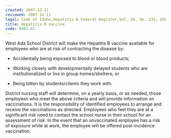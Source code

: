 ```yaml
---
created: 2007-12-11
reviewed: 2007-12-11
legal: Code of Idaho,Hepatitis B Federal Register,Vol. 56, No. 235; OSHA Rules,& Regulations p. 64175-64182,Vol. 56, No. 235; OSHA Rules,& Regulations p. 64175-64182,
title: Hepatitis B Vaccine
code: 0403.61
---
```



West Ada School District will make the Hepatitis B vaccine available for employees who are at risk of contracting the disease by:


- Accidentally being exposed to blood or blood products;


- Working closely with developmentally delayed students who are institutionalized or live in group homes/shelters; or


- Being bitten by students/clients they work with.

District nursing staff will determine, on a yearly basis, or as needed, those employees who meet the above criteria and will provide information on vaccinations. It is the responsibility of identified employees to arrange and receive the vaccinations as directed. Employees who feel they are at a significant risk need to contact the school nurse in their school for an assessment of risk. In the event that an unvaccinated employee has a risk of exposure while at work, the employee will be offered post-incidence vaccination.

